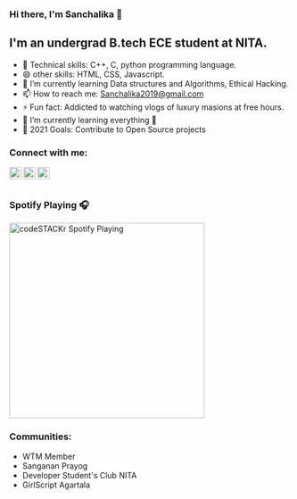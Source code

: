### Hi there, I'm Sanchalika 👋

## I'm an undergrad B.tech ECE student at NITA.

- 🔭 Technical skills: C++, C, python programming language.
- 😄 other skills: HTML, CSS, Javascript.
- 🌱 I’m currently learning Data structures and Algorithms, Ethical Hacking.
- 📫 How to reach me: Sanchalika2019@gmail.com
- ⚡ Fun fact: Addicted to watching vlogs of luxury masions at free hours.
- 🌱 I’m currently learning everything 🤣
- 🥅 2021 Goals: Contribute to Open Source projects

### Connect with me:

[<img align="left" alt="sanchalika | Twitter" width="22px" src="https://cdn.jsdelivr.net/npm/simple-icons@v3/icons/twitter.svg" />][twitter]
[<img align="left" alt="sanchalika | LinkedIn" width="22px" src="https://cdn.jsdelivr.net/npm/simple-icons@v3/icons/linkedin.svg" />][linkedin]
[<img align="left" alt="sanchalika | Instagram" width="22px" src="https://cdn.jsdelivr.net/npm/simple-icons@v3/icons/instagram.svg" />][instagram]

<br />
<br />

###  Spotify Playing 🎧

[<img src="https://now-playing-codestackr.vercel.app/api/spotify-playing" alt="codeSTACKr Spotify Playing" width="350" />](https://open.spotify.com/user/swyqyimdc12jajde4vpwd2x1b)

### Communities:
- WTM Member
- Sanganan Prayog
- Developer Student's Club NITA
- GirlScript Agartala

[twitter]: https://twitter.com/DattaSanchalika
[instagram]: https://instagram.com/Poketo_1921
[linkedin]: https://linkedin.com/in/sanchalika-datta-a956a518b


